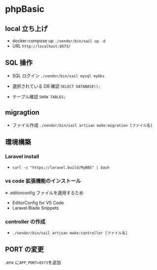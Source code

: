 # phpBasic

## local 立ち上げ

- docker-compose up
  `./vendor/bin/sail up -d`
- URL
  `http://localhost:8573/`

## SQL 操作

- SQL ログイン
  `./vendor/bin/sail mysql mybbs`

- 選択されている DB 確認
  `SELECT DATABASE();`

- テーブル確認
  `SHOW TABLES;`

## migragtion

- ファイル作成
  `./vendor/bin/sail artisan make:migration [ファイル名]`

## 環境構築

### Laravel install

- `curl -s "https://laravel.build/MyBBS" | bash`

### vs code 拡張機能のインストール

※ .editorconfig ファイルを適用するため

- EditorConfig for VS Code
- Laravel Blade Snippets

### controller の作成

- `./vendor/bin/sail artisan make:controller [ファイル名]`

## PORT の変更

.env に`APP_PORT=8573`を追加

